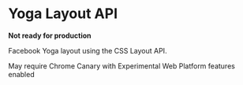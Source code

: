 # Yoga Layout API

**Not ready for production**

Facebook Yoga layout using the CSS Layout API.

May require Chrome Canary with Experimental Web Platform features enabled
